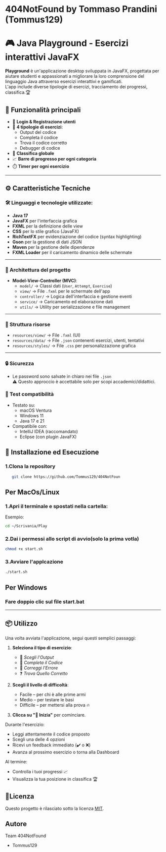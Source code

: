 # 404NotFound by Tommaso Prandini (Tommus129)
# 🎮 Java Playground - Esercizi interattivi JavaFX

**Playground** è un'applicazione desktop sviluppata in JavaFX, progettata per aiutare studenti e appassionati a migliorare la loro comprensione del linguaggio Java attraverso esercizi interattivi e gamificati.  
L'app include diverse tipologie di esercizi, tracciamento dei progressi, classifica.🏆


## 🧠 Funzionalità principali

- 🔐 **Login & Registrazione utenti**
- 🧩 **4 tipologie di esercizi**:
  - Output del codice
  - Completa il codice
  - Trova il codice corretto
  - Debugger di codice
- 🥇 **Classifica globale**
- 📈 **Barre di progresso per ogni categoria**
- ⏱️ **Timer per ogni esercizio**

---

## ⚙️ Caratteristiche Tecniche

### 🛠 Linguaggi e tecnologie utilizzate:

- **Java 17**
- **JavaFX** per l'interfaccia grafica
- **FXML** per la definizione delle view
- **CSS** per lo stile grafico (JavaFX)
- **RichTextFX** per evidenziazione del codice (syntax highlighting)
- **Gson** per la gestione di dati JSON
- **Maven** per la gestione delle dipendenze
- **FXML Loader** per il caricamento dinamico delle schermate

---

### 🧩 Architettura del progetto

- **Model-View-Controller (MVC)**:
  - `model/` → Classi dati (`User`, `Attempt`, `Exercise`)
  - `view/` → File `.fxml` per le schermate dell'app
  - `controller/` → Logica dell'interfaccia e gestione eventi
  - `service/` → Caricamento ed elaborazione dati
  - `utils/` → Utility per serializzazione e file management

---

### 📁 Struttura risorse

- `resources/view/` → File `.fxml` (UI)
- `resources/data/` → File `.json` contenenti esercizi, utenti, tentativi
- `resources/styles/` → File `.css` per personalizzazione grafica
---

### 🔒 Sicurezza

- Le password sono salvate in chiaro nei file `.json`  
  ⚠️ Questo approccio è accettabile solo per scopi accademici/didattici.



### 🧪 Test compatibilità

- Testato su:
  - macOS Ventura
  - Windows 11
  - Java 17 e 21
- Compatibile con:
  - IntelliJ IDEA (raccomandato)
  - Eclipse (con plugin JavaFX)



## 🚀 Installazione ed Esecuzione 

### 1.Clona la repository
```bash
   git clone https://github.com/Tommus129/404NotFoun
```
## Per MacOs/Linux

### 1.Apri il terminale e spostati nella cartella:
Esempio:
```bash
cd ~/Scrivania/Play 
```
### 2.Dai i permessi allo script di avvio(solo la prima votla) 
```bash
chmod +x start.sh
```
### 3.Avviare l'applcazione
```bash
./start.sh
```
## Per Windows

### Fare doppio clic sul file start.bat
----
## 📦 Utilizzo

Una volta avviata l'applicazione, segui questi semplici passaggi:

1. **Seleziona il tipo di esercizio**:
   - 📘 *Scegli l'Output*
   - 🧩 *Completa il Codice*
   - 🐞 *Correggi l'Errore*
   - ❓ *Trova Quello Corretto*

2. **Scegli il livello di difficoltà**:
   - Facile – per chi è alle prime armi
   - Medio – per testare le basi
   - Difficile – per mettersi alla prova 🔥

3. **Clicca su "🚀 Inizia"** per cominciare.

Durante l'esercizio:
- Leggi attentamente il codice proposto
- Scegli una delle 4 opzioni
- Ricevi un feedback immediato (✔️ o ❌)
- Avanza al prossimo esercizio o torna alla Dashboard

Al termine:
- Controlla i tuoi progressi 📈
- Visualizza la tua posizione in classifica 🏆


 ## 📝Licenza

Questo progetto è rilasciato sotto la licenza [MIT](https://choosealicense.com/licenses/mit/).

## Autore

Team 404NotFound
- Tommus129

